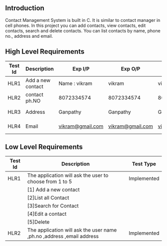 ## Introduction
Contact Management System is built in C. It is similar to contact manager in cell phones. 
In this project you can add contacts, view contacts, edit contacts, search and delete contacts.
You can list contacts by name, phone no., address and email.

## High Level Requirements
|Test Id  | Description |Exp I/P  |Exp O/P  |Act O/P  |Test Type  |
|--|--|--|--|--|--|
| HLR1 |Add a new contact |Name : vikram |vikram |vikram|Requirement based
|HLR2|contact ph.NO|8072334574 |8072334574|8072334574|Requirement based|
| HLR3 |Address |Ganpathy|Ganpathy|Ganpathy|Requirement based
| HLR4 |Email|vikram@gmail.com|vikram@gmail.com|vikram@gmail.com|Requirement based

## Low Level Requirements
|Test Id   |Description |Test Type|
|--|--|--|
| HLR1 |The application will ask the user to choose from 1 to 5 |Implemented
   | |[1] Add a new contact |
   ||[2]List all Contact ||
 | |[3]Search for Contact 
  | |[4]Edit a contact 
   |  |[5]Delete | |
   |HLR2|The application will ask the user  name ,ph.no ,address ,email address|Implemented|
     
     
     
